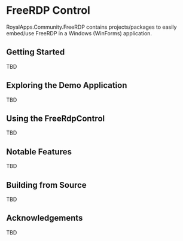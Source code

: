 # FreeRDP Control
RoyalApps.Community.FreeRDP contains projects/packages to easily embed/use FreeRDP in a Windows (WinForms) application.

## Getting Started
TBD

## Exploring the Demo Application
TBD

## Using the FreeRdpControl
TBD

## Notable Features
TBD

## Building from Source
TBD

## Acknowledgements
TBD